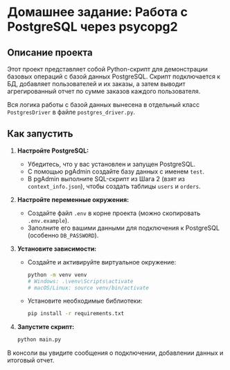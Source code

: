 # Домашнее задание: Работа с PostgreSQL через psycopg2

## Описание проекта

Этот проект представляет собой Python-скрипт для демонстрации базовых операций с базой данных PostgreSQL. Скрипт подключается к БД, добавляет пользователей и их заказы, а затем выводит агрегированный отчет по сумме заказов каждого пользователя.

Вся логика работы с базой данных вынесена в отдельный класс `PostgresDriver` в файле `postgres_driver.py`.

## Как запустить

1.  **Настройте PostgreSQL:**
    * Убедитесь, что у вас установлен и запущен PostgreSQL.
    * С помощью pgAdmin создайте базу данных с именем `test`.
    * В pgAdmin выполните SQL-скрипт из Шага 2 (взят из `context_info.json`), чтобы создать таблицы `users` и `orders`.

2.  **Настройте переменные окружения:**
    * Создайте файл `.env` в корне проекта (можно скопировать `.env.example`).
    * Заполните его вашими данными для подключения к PostgreSQL (особенно `DB_PASSWORD`).

3.  **Установите зависимости:**
    * Создайте и активируйте виртуальное окружение:
        ```bash
        python -m venv venv
        # Windows: .\venv\Scripts\activate
        # macOS/Linux: source venv/bin/activate
        ```
    * Установите необходимые библиотеки:
        ```bash
        pip install -r requirements.txt
        ```

4.  **Запустите скрипт:**
    ```bash
    python main.py
    ```

В консоли вы увидите сообщения о подключении, добавлении данных и итоговый отчет.